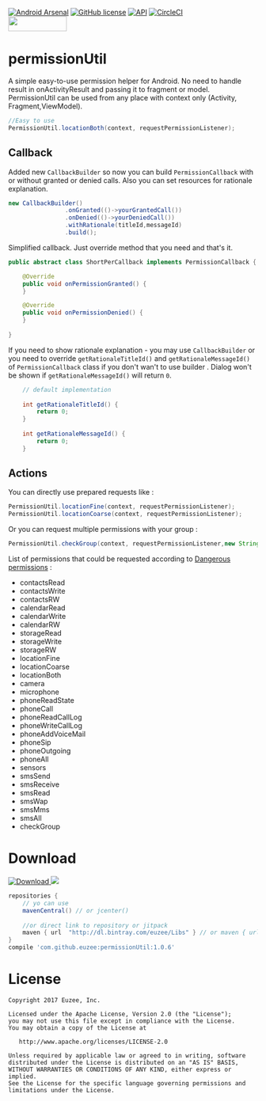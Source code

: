 [![Android Arsenal](https://img.shields.io/badge/Android%20Arsenal-permissionUtil-blue.svg?style=flat)](https://android-arsenal.com/details/1/5721) [![GitHub license](https://img.shields.io/badge/license-Apache%20License%202.0-blue.svg)](http://www.apache.org/licenses/LICENSE-2.0.html) [![API](https://img.shields.io/badge/API-16%2B-brightgreen.svg?style=flat)](https://android-arsenal.com/api?level=16) [![CircleCI](https://circleci.com/gh/Euzee/permissionUtil/tree/master.svg?style=svg)](https://circleci.com/gh/Euzee/permissionUtil/tree/master)
<br>
<a href="http://apptractor.ru/info/articles/interesnyie-materialyi-dlya-razrabotchika-mobilnyih-prilozheniy-163-9-14-maya.html"><img src="http://apptractor.ru/logo_trans.png" height="30" width="118" ></a>

# permissionUtil
A simple easy-to-use permission helper for Android. 
No need to handle result in onActivityResult and passing it to fragment or model.
PermissionUtil can be used from any place with context only (Activity, Fragment,ViewModel).

``` java
//Easy to use
PermissionUtil.locationBoth(context, requestPermissionListener);
```

## Callback

Added new `CallbackBuilder` so now you can build `PermissionCallback` with or without granted or denied calls. Also you can set resources for rationale explanation.
``` java
new CallbackBuilder()
                .onGranted(()->yourGrantedCall())
                .onDenied(()->yourDeniedCall())
                .withRationale(titleId,messageId)
                .build();
```

Simplified callback. Just override method that you need and that's it.
``` java
public abstract class ShortPerCallback implements PermissionCallback {

    @Override
    public void onPermissionGranted() {
    }

    @Override
    public void onPermissionDenied() {
    }
   
}
```

If you need to show rationale explanation - you may use `CallbackBuilder` or you need to override `getRationaleTitleId()` and `getRationaleMessageId()` of `PermissionCallback` class if you don't wan't to use builder . Dialog won't be shown if `getRationaleMessageId()` will return `0`.

``` java
    // default implementation 
    
    int getRationaleTitleId() {
        return 0;
    }
    
    int getRationaleMessageId() {
        return 0;
    }

```

## Actions

You can directly use prepared requests like :
``` java
PermissionUtil.locationFine(context, requestPermissionListener);
PermissionUtil.locationCoarse(context, requestPermissionListener);
```

Or you can request multiple permissions with your group :
``` java
PermissionUtil.checkGroup(context, requestPermissionListener,new String[]{Manifest.permission.READ_PHONE_STATE});
```

List of permissions that could be requested according to [Dangerous permissions](https://developer.android.com/guide/topics/permissions/requesting.html#normal-dangerous) : 
- contactsRead
- contactsWrite
- contactsRW
- calendarRead
- calendarWrite
- calendarRW
- storageRead
- storageWrite
- storageRW
- locationFine
- locationCoarse
- locationBoth
- camera
- microphone
- phoneReadState
- phoneCall
- phoneReadCallLog
- phoneWriteCallLog
- phoneAddVoiceMail
- phoneSip
- phoneOutgoing
- phoneAll
- sensors
- smsSend
- smsReceive
- smsRead
- smsWap
- smsMms
- smsAll
- checkGroup

# Download

[ ![Download](https://api.bintray.com/packages/euzee/Libs/permissionUtil/images/download.svg) ](https://bintray.com/euzee/Libs/permissionUtil/_latestVersion) [![](https://jitpack.io/v/Euzee/permissionUtil.svg)](https://jitpack.io/#Euzee/permissionUtil)

``` groovy
repositories {
    // yo can use 
    mavenCentral() // or jcenter()
    
    //or direct link to repository or jitpack
    maven { url  "http://dl.bintray.com/euzee/Libs" } // or maven { url "https://jitpack.io" }
}
compile 'com.github.euzee:permissionUtil:1.0.6'
```

# License

    Copyright 2017 Euzee, Inc.

    Licensed under the Apache License, Version 2.0 (the "License");
    you may not use this file except in compliance with the License.
    You may obtain a copy of the License at

       http://www.apache.org/licenses/LICENSE-2.0

    Unless required by applicable law or agreed to in writing, software
    distributed under the License is distributed on an "AS IS" BASIS,
    WITHOUT WARRANTIES OR CONDITIONS OF ANY KIND, either express or implied.
    See the License for the specific language governing permissions and
    limitations under the License.
